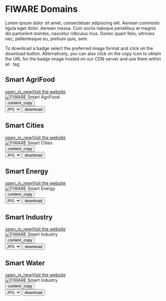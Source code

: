 <div id="social-meta">
<meta property="og:title" content="Guidelines for the usage of FIWARE logos and visual identity" />
<meta property="og:description" content="These guidelines help you to use best our FIWARE brand assets." />
<meta property="og:type" content="documentation" />
<meta property="og:url" content="https://fiware-brand-guide.readthedocs.org" />
<meta property="og:image" content="https://www.fiware.org/wp-content/uploads/FF_Banner_General.png" />
<meta name="twitter:card" content="summary_large_image">
<meta name="twitter:site" content="@FIWARE">
<meta name="twitter:title" content="Guidelines for the usage of FIWARE logos and visual identity">
<meta name="twitter:description" content="These guidelines help you to use best our FIWARE brand assets.">
<meta name="twitter:image" content="https://www.fiware.org/wp-content/uploads/FF_Banner_General.png">
</div>

# FIWARE Domains

Lorem ipsum dolor sit amet, consectetuer adipiscing elit. Aenean commodo ligula eget dolor. Aenean massa. Cum sociis natoque penatibus et magnis dis parturient montes, nascetur ridiculus mus. Donec quam felis, ultricies nec, pellentesque eu, pretium quis, sem.

To download a badge select the preferred image format and click on the download button. Alternatively, you can also click on the copy icon to obtain the URL for the badge image hosted on our CDN server and use them within an <img> tag.

## Smart AgriFood

<div class="secondary-btn">
    <a href="https://www.fiware.org/community/smart-agrifood/" target="_blank"><span class="material-symbols-outlined">open_in_new</span>Visit the website</a>
</div>

<div class="badges-container">
    <div class="badge-container">
        <img class="badge" src="https://www.fiware.org/custom/brand-guide/img/badges/domains/svg/smart-agrifood.svg" alt="FIWARE Smart AgriFood" onContextMenu="return false;">
        <div class="dwl-container">
            <button class="copy" data-clipboard-text="https://www.fiware.org/custom/brand-guide/img/badges/domains/svg/smart-agrifood.svg" data-original-title="Copied!"><span class="material-symbols-outlined">content_copy</span></button>
            <form class="badge-dwl" target="_blank" onsubmit="this.action = document.getElementById('filename').value">
                    <select id="filename">
                        <option value="https://www.fiware.org/custom/brand-guide/img/badges/domains/jpg/smart-agrifood.jpg">JPG</option>
                        <option value="https://www.fiware.org/custom/brand-guide/img/badges/domains/png/smart-agrifood.png">PNG</option>
                        <option value="https://www.fiware.org/custom/brand-guide/img/badges/domains/svg/smart-agrifood.svg">SVG</option>
                        <option value="https://www.fiware.org/custom/brand-guide/img/badges/domains/eps/smart-agrifood.eps">EPS</option>
                    </select>
                <input type="submit" value="download" class="material-symbols-outlined dwl" />
            </form>
        </div>
    </div>
</div>

## Smart Cities

<div class="secondary-btn">
    <a href="https://www.fiware.org/about-us/smart-cities/" target="_blank"><span class="material-symbols-outlined">open_in_new</span>Visit the website</a>
</div>

<div class="badges-container">
    <div class="badge-container">
        <img class="badge" src="https://www.fiware.org/custom/brand-guide/img/badges/domains/svg/smart-cities.svg" alt="FIWARE Smart Cities" onContextMenu="return false;">
        <div class="dwl-container">
            <button class="copy" data-clipboard-text="https://www.fiware.org/custom/brand-guide/img/badges/domains/svg/smart-cities.svg" data-original-title="Copied!"><span class="material-symbols-outlined">content_copy</span></button>
            <form class="badge-dwl" target="_blank" onsubmit="this.action = document.getElementById('filename').value">
                    <select id="filename">
                        <option value="https://www.fiware.org/custom/brand-guide/img/badges/domains/jpg/smart-cities.jpg">JPG</option>
                        <option value="https://www.fiware.org/custom/brand-guide/img/badges/domains/png/smart-cities.png">PNG</option>
                        <option value="https://www.fiware.org/custom/brand-guide/img/badges/domains/svg/smart-cities.svg">SVG</option>
                        <option value="https://www.fiware.org/custom/brand-guide/img/badges/domains/eps/smart-cities.eps">EPS</option>
                    </select>
                <input type="submit" value="download" class="material-symbols-outlined dwl" />
            </form>
        </div>
    </div>
</div>

## Smart Energy

<div class="secondary-btn">
    <a href="https://www.fiware.org/about-us/smart-energy/" target="_blank"><span class="material-symbols-outlined">open_in_new</span>Visit the website</a>
</div>

<div class="badges-container">
    <div class="badge-container">
        <img class="badge" src="https://www.fiware.org/custom/brand-guide/img/badges/domains/svg/smart-energy.svg" alt="FIWARE Smart Energy" onContextMenu="return false;">
        <div class="dwl-container">
            <button class="copy" data-clipboard-text="https://www.fiware.org/custom/brand-guide/img/badges/domains/svg/smart-energy.svg" data-original-title="Copied!"><span class="material-symbols-outlined">content_copy</span></button>
            <form class="badge-dwl" target="_blank" onsubmit="this.action = document.getElementById('filename').value">
                    <select id="filename">
                        <option value="https://www.fiware.org/custom/brand-guide/img/badges/domains/jpg/smart-energy.jpg">JPG</option>
                        <option value="https://www.fiware.org/custom/brand-guide/img/badges/domains/png/smart-energy.png">PNG</option>
                        <option value="https://www.fiware.org/custom/brand-guide/img/badges/domains/svg/smart-energy.svg">SVG</option>
                        <option value="https://www.fiware.org/custom/brand-guide/img/badges/domains/eps/smart-energy.eps">EPS</option>
                    </select>
                <input type="submit" value="download" class="material-symbols-outlined dwl" />
            </form>
        </div>
    </div>
</div>

## Smart Industry

<div class="secondary-btn">
    <a href="https://www.fiware.org/about-us/smart-industry/" target="_blank"><span class="material-symbols-outlined">open_in_new</span>Visit the website</a>
</div>

<div class="badges-container">
    <div class="badge-container">
        <img class="badge" src="https://www.fiware.org/custom/brand-guide/img/badges/domains/svg/smart-industry.svg" alt="FIWARE Smart Industry" onContextMenu="return false;">
        <div class="dwl-container">
            <button class="copy" data-clipboard-text="https://www.fiware.org/custom/brand-guide/img/badges/domains/svg/smart-industry.svg" data-original-title="Copied!"><span class="material-symbols-outlined">content_copy</span></button>
            <form class="badge-dwl" target="_blank" onsubmit="this.action = document.getElementById('filename').value">
                    <select id="filename">
                        <option value="https://www.fiware.org/custom/brand-guide/img/badges/domains/jpg/smart-industry.jpg">JPG</option>
                        <option value="https://www.fiware.org/custom/brand-guide/img/badges/domains/png/smart-industry.png">PNG</option>
                        <option value="https://www.fiware.org/custom/brand-guide/img/badges/domains/svg/smart-industry.svg">SVG</option>
                        <option value="https://www.fiware.org/custom/brand-guide/img/badges/domains/eps/smart-industry.eps">EPS</option>
                    </select>
                <input type="submit" value="download" class="material-symbols-outlined dwl" />
            </form>
        </div>
    </div>
</div>

## Smart Water

<div class="secondary-btn">
    <a href="https://www.fiware.org/about-us/smart-water/" target="_blank"><span class="material-symbols-outlined">open_in_new</span>Visit the website</a>
</div>

<div class="badges-container">
    <div class="badge-container">
        <img class="badge" src="https://www.fiware.org/custom/brand-guide/img/badges/domains/svg/smart-water.svg" alt="FIWARE Smart Industry" onContextMenu="return false;">
        <div class="dwl-container">
            <button class="copy" data-clipboard-text="https://www.fiware.org/custom/brand-guide/img/badges/domains/svg/smart-water.svg" data-original-title="Copied!"><span class="material-symbols-outlined">content_copy</span></button>
            <form class="badge-dwl" target="_blank" onsubmit="this.action = document.getElementById('filename').value">
                    <select id="filename">
                        <option value="https://www.fiware.org/custom/brand-guide/img/badges/domains/jpg/smart-water.jpg">JPG</option>
                        <option value="https://www.fiware.org/custom/brand-guide/img/badges/domains/png/smart-water.png">PNG</option>
                        <option value="https://www.fiware.org/custom/brand-guide/img/badges/domains/svg/smart-water.svg">SVG</option>
                        <option value="https://www.fiware.org/custom/brand-guide/img/badges/domains/eps/smart-water.eps">EPS</option>
                    </select>
                <input type="submit" value="download" class="material-symbols-outlined dwl" />
            </form>
        </div>
    </div>
</div>